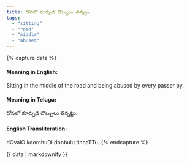 ```yaml
---
title: దోవలో కూర్చుడి దొబ్బులు తిన్నట్టు.
tags:
  - "sitting"
  - "road"
  - "middle"
  - "abused"
---
```


{% capture data %}
#### Meaning in English:
Sitting in the middle of the road and being abused by every passer by.

#### Meaning in Telugu:
దోవలో కూర్చుడి దొబ్బులు తిన్నట్టు.

#### English Transliteration:
dOvalO koorchuDi dobbulu tinnaTTu.
{% endcapture %}

{{ data | markdownify }}

